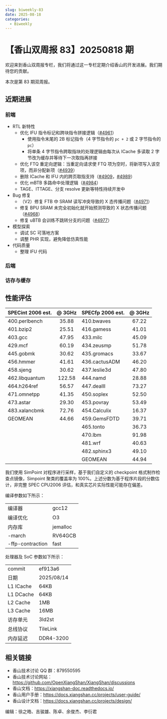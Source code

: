 ```yaml
---
slug: biweekly-83
date: 2025-08-18
categories:
  - Biweekly
---
```


# 【香山双周报 83】20250818 期

欢迎来到香山双周报专栏，我们将通过这一专栏定期介绍香山的开发进展。我们期待您的贡献。

本次是第 83 期双周报。

<!-- 在过去的两周，前端继续进行 V3 的 RTL 开发，同时在模型上探索分支预测的设计。后端与访存缓存修复了一系列功能 bug。后端还进行了 V3 开发的准备工作，主要包含一些代码清理和前后端接口重构。 -->

<!-- more -->

## 近期进展

### 前端

- RTL 新特性
  - 优化 IFU 指令标记和跨块指令拼接逻辑（[#4961](https://github.com/OpenXiangShan/XiangShan/pull/4961)）
    - 使用指令末尾的 2B 标记指令（4 字节指令的 `pc + 2` 或 2 字节指令的 `pc`）
    - 将单条 4 字节指令跨取指块的处理逻辑由每次从 ICache 多读取 2 字节改为缓存并等待下一次取指再拼接
  - 优化 FTQ 重定向逻辑：当重定向请求使 FTQ 项为空时，将新项写入该空项，而非分配新项（[#4939](https://github.com/OpenXiangShan/XiangShan/pull/4939)）
  - 删除 ICache 和 IFU 内的跨页取指支持（[#4909](https://github.com/OpenXiangShan/XiangShan/pull/4909)，[#4989](https://github.com/OpenXiangShan/XiangShan/pull/4989)）
  - 优化 mBTB 多路命中处理逻辑（[#4984](https://github.com/OpenXiangShan/XiangShan/pull/4984)）
  - TAGE、ITTAGE、分支 resolve 更新等特性持续开发中
- Bug 修复
  - （V2）修复 FTB 中 SRAM 读写冲突导致的 X 态传播问题（[#4971](https://github.com/OpenXiangShan/XiangShan/pull/4971)）
  - 修复 BPU SRAM 未完全初始化就开始预测导致的 X 状态传播问题（[#4968](https://github.com/OpenXiangShan/XiangShan/pull/4968)）
  - 修复 uBTB 会训练不跳转分支的问题（[#4977](https://github.com/OpenXiangShan/XiangShan/pull/4977)）
- 模型探索
  - 调试 SC 可落地方案
  - 调整 PHR 实现，避免降低仿真性能
- 代码质量
  - 整理 IFU 代码

### 后端

<!-- - RTL 新特性
  - 更改后段内部分 Bundle 的命名格式（[#4921](https://github.com/OpenXiangShan/XiangShan/pull/4921)，[#4937](https://github.com/OpenXiangShan/XiangShan/pull/4937)）
  - 允许 FTQ 中最后一项的指令进行压缩（[#4931](https://github.com/OpenXiangShan/XiangShan/pull/4931)）
  - 在后端中检查 BJU 的跳转目标预测（[#4932](https://github.com/OpenXiangShan/XiangShan/pull/4932)）
- Bug 修复
  - （V2）修复 PMA 寄存器输出的命名问题（[#4929](https://github.com/OpenXiangShan/XiangShan/pull/4929)）
  - （V2）调整 PMA 寄存器的基地址（[#4940](https://github.com/OpenXiangShan/XiangShan/pull/4940)）
  - （V2）修复 load 快速唤醒 `vsetvli` 指令产生错误的问题（[#4941](https://github.com/OpenXiangShan/XiangShan/pull/4941)） -->

### 访存与缓存

<!-- - Bug 修复
  - （V2）修复了 PageTableCache 中触发 `jmp_bitmap_check` 的逻辑（[#4935](https://github.com/OpenXiangShan/XiangShan/pull/4935)）
  - 修复了 NEMU 在发生 hardware-error exception 时未正确设置 GVA 的问题（[NEMU #921](https://github.com/OpenXiangShan/NEMU/pull/921)）
  - 修复了 NEMU 使用 MPRV 时未检查 NMIE 的问题。当 NMIE = 0 时，MPRV 应被视为清除（[NEMU #920](https://github.com/OpenXiangShan/NEMU/pull/920)）
- 工具
  - 修复了 CHIron 的一系列问题 -->

## 性能评估

| SPECint 2006 est. | @ 3GHz | SPECfp 2006 est. | @ 3GHz |
| :---------------- | :----: | :--------------- | :----: |
| 400.perlbench     | 35.88  | 410.bwaves       | 67.22  |
| 401.bzip2         | 25.51  | 416.gamess       | 41.01  |
| 403.gcc           | 47.95  | 433.milc         | 45.09  |
| 429.mcf           | 60.19  | 434.zeusmp       | 51.78  |
| 445.gobmk         | 30.62  | 435.gromacs      | 33.67  |
| 456.hmmer         | 41.61  | 436.cactusADM    | 46.20  |
| 458.sjeng         | 30.62  | 437.leslie3d     | 47.80  |
| 462.libquantum    | 122.58 | 444.namd         | 28.88  |
| 464.h264ref       | 56.57  | 447.dealII       | 73.27  |
| 471.omnetpp       | 41.35  | 450.soplex       | 52.50  |
| 473.astar         | 29.30  | 453.povray       | 53.49  |
| 483.xalancbmk     | 72.76  | 454.Calculix     | 16.37  |
| GEOMEAN           | 44.66  | 459.GemsFDTD     | 39.71  |
|                   |        | 465.tonto        | 36.73  |
|                   |        | 470.lbm          | 91.98  |
|                   |        | 481.wrf          | 40.63  |
|                   |        | 482.sphinx3      | 49.10  |
|                   |        | GEOMEAN          | 44.94  |

我们使用 SimPoint 对程序进行采样，基于我们自定义的 checkpoint 格式制作检查点镜像，Simpoint 聚类的覆盖率为 100%。上述分数为基于程序片段的分数估计，非完整 SPEC CPU2006 评估，和真实芯片实际性能可能存在偏差。

编译参数如下所示：

|                  |          |
| ---------------- | -------- |
| 编译器           | gcc12    |
| 编译优化         | O3       |
| 内存库           | jemalloc |
| -march           | RV64GCB  |
| -ffp-contraction | fast     |

处理器及 SoC 参数如下所示：

|           |            |
| --------- | ---------- |
| commit    | ef913a6    |
| 日期      | 2025/08/14 |
| L1 ICache | 64KB       |
| L1 DCache | 64KB       |
| L2 Cache  | 1MB        |
| L3 Cache  | 16MB       |
| 访存单元  | 3ld2st     |
| 总线协议  | TileLink   |
| 内存延迟  | DDR4-3200  |

## 相关链接

- 香山技术讨论 QQ 群：879550595
- 香山技术讨论网站：<https://github.com/OpenXiangShan/XiangShan/discussions>
- 香山文档：<https://xiangshan-doc.readthedocs.io/>
- 香山用户手册：<https://docs.xiangshan.cc/projects/user-guide/>
- 香山设计文档：<https://docs.xiangshan.cc/projects/design/>

编辑：徐之皓、吉骏雄、陈卓、余俊杰、李衍君
